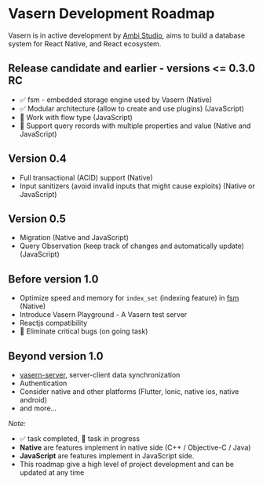 # Vasern Development Roadmap

Vasern is in active development by [Ambi Studio](https://ambi.studio), aims to build a database system for React Native, and React ecosystem.

## Release candidate and earlier - versions <= 0.3.0 RC

- ✅ fsm - embedded storage engine used by Vasern (Native)
- ✅ Modular architecture (allow to create and use plugins) (JavaScript)
- 🔸 Work with flow type (JavaScript)
- 🔸 Support query records with multiple properties and value (Native and JavaScript) 

## Version 0.4

- Full transactional (ACID) support (Native)
- Input sanitizers (avoid invalid inputs that might cause exploits) (Native or JavaScript)

## Version 0.5 

- Migration (Native and JavaScript) 
- Query Observation (keep track of changes and automatically update) (JavaScript)

## Before version 1.0

- Optimize speed and memory for `index_set` (indexing feature) in [fsm](https://github.com/vasern/fsm) (Native)
- Introduce Vasern Playground - A Vasern test server
- Reactjs compatibility
- 🔸 Eliminate critical bugs (on going task)

## Beyond version 1.0

- [vasern-server](https://github.com/vasern/vasern-server), server-client data synchronization
- Authentication
- Consider native and other platforms (Flutter, Ionic, native ios, native android)
- and more...


_Note:_ 

- ✅ task completed, 🔸 task in progress
- **Native** are features implement in native side (C++ / Objective-C / Java)
- **JavaScript** are features implement in JavaScript side.
- This roadmap give a high level of project development and can be updated at any time
